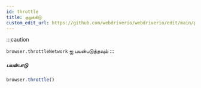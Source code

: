 ```yaml
---
id: throttle
title: குறுக்கிடு
custom_edit_url: https://github.com/webdriverio/webdriverio/edit/main/packages/webdriverio/src/commands/browser/throttle.ts
---
```


:::caution

`browser.throttleNetwork` ஐ பயன்படுத்தவும்
:::

##### பயன்பாடு

```js
browser.throttle()
```